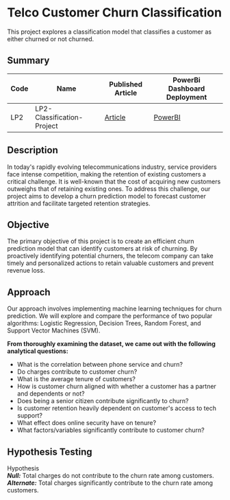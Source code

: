 # Telco Customer Churn Classification

This project explores a classification model that classifies a customer as either churned or not churned.

## Summary
| Code          |     Name                       | Published Article|    PowerBi Dashboard Deployment
| ------------- | -------------                  | -------------    |    -----------------
| LP2           | LP2-Classification-Project |  [Article](https://medium.com/@aaronayitey/unveiling-the-secrets-of-customer-churn-a-telco-data-driven-classification-odyssey-70528c04ee33)               |[PowerBI](https://app.powerbi.com/view?r=eyJrIjoiNTRhODA2YjAtNjEzOS00OGY0LTkzZjYtZjZiY2UwZjNlMmVkIiwidCI6IjQ0ODdiNTJmLWYxMTgtNDgzMC1iNDlkLTNjMjk4Y2I3MTA3NSJ9)


## Description
In today's rapidly evolving telecommunications industry, service providers face intense competition, making the retention of existing customers a critical challenge. It is well-known that the cost of acquiring new customers outweighs that of retaining existing ones. To address this challenge, our project aims to develop a churn prediction model to forecast customer attrition and facilitate targeted retention strategies.

## Objective
The primary objective of this project is to create an efficient churn prediction model that can identify customers at risk of churning. By proactively identifying potential churners, the telecom company can take timely and personalized actions to retain valuable customers and prevent revenue loss.

## Approach
Our approach involves implementing machine learning techniques for churn prediction. We will explore and compare the performance of two popular algorithms: Logistic Regression, Decision Trees, Random Forest, and Support Vector Machines (SVM).

**From thoroughly examining the dataset, we came out with the following analytical questions:**

* What is the correlation between phone service and churn?
* Do charges contribute to customer churn?
* What is the average tenure of customers?
* How is customer churn aligned with whether a customer has a partner and dependents or not?
* Does being a senior citizen contribute significantly to churn?
* Is customer retention heavily dependent on customer's access to tech support?
* What effect does online security have on tenure?
* What factors/variables significantly contribute to customer churn?

## **Hypothesis Testing**

Hypothesis <br>
_**Null:**_ Total charges do not contribute to the churn rate among customers.<br>
_**Alternate:**_ Total charges significantly contribute to the churn rate among customers.
